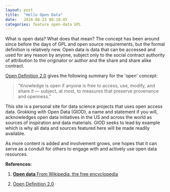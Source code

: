 ```yaml
---
layout: post
title:  "Hello Open Data"
date:   2016-08-23 00:10:45
categories: feature open-data GPL
---
```


What is open data? What does that mean? The concept has been around since before the days of GPL and open source requirements, but the formal definition is relatively new. Open data is data that can be accessed and used for any reason by anyone, subject only to the social contract authority of attribution to the originator or author and the share and share alike contract.

[Open Definition 2.0](http://opendefinition.org/od/2.1/en/) gives the following summary for the 'open' concept:  

> "Knowledge is open if anyone is free to access, use, modify, and share it — subject, at most, to measures that preserve provenance and openness."  

This site is a personal site for data science projects that uses open access data. Grokking with Open Data (GIOD), a name and statement if you will, acknowledges open data initiatives in the US and across the world as sources of inspiration and data materials. GIOD seeks to lead by example which is why all data and sources featured here will be made readily available.  

As more content is added and involvement grows, one hopes that it can serve as a conduit for others to engage with and actively use open data resources.  


__References:__  

1. [**Open data** From Wikipedia, the free encyclopedia](https://en.wikipedia.org/wiki/Open_data)  

2. [Open Definition 2.0](http://opendefinition.org/od/2.1/en/)  
